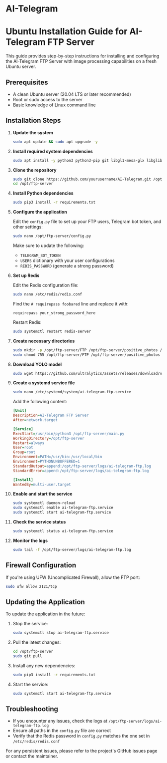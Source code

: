 # AI-Telegram

# Ubuntu Installation Guide for AI-Telegram FTP Server

This guide provides step-by-step instructions for installing and configuring the AI-Telegram FTP Server with image processing capabilities on a fresh Ubuntu server.

## Prerequisites

- A clean Ubuntu server (20.04 LTS or later recommended)
- Root or sudo access to the server
- Basic knowledge of Linux command line

## Installation Steps

1. **Update the system**

   ```bash
   sudo apt update && sudo apt upgrade -y
   ```

2. **Install required system dependencies**

   ```bash
   sudo apt install -y python3 python3-pip git libgl1-mesa-glx libglib2.0-0 redis-server
   ```

3. **Clone the repository**

   ```bash
   sudo git clone https://github.com/yourusername/AI-Telegram.git /opt/ftp-server
   cd /opt/ftp-server
   ```

4. **Install Python dependencies**

   ```bash
   sudo pip3 install -r requirements.txt
   ```

5. **Configure the application**

   Edit the `config.py` file to set up your FTP users, Telegram bot token, and other settings:

   ```bash
   sudo nano /opt/ftp-server/config.py
   ```

   Make sure to update the following:
   - `TELEGRAM_BOT_TOKEN`
   - `USERS` dictionary with your user configurations
   - `REDIS_PASSWORD` (generate a strong password)

6. **Set up Redis**

   Edit the Redis configuration file:

   ```bash
   sudo nano /etc/redis/redis.conf
   ```

   Find the `# requirepass foobared` line and replace it with:

   ```
   requirepass your_strong_password_here
   ```

   Restart Redis:

   ```bash
   sudo systemctl restart redis-server
   ```

7. **Create necessary directories**

   ```bash
   sudo mkdir -p /opt/ftp-server/FTP /opt/ftp-server/positive_photos /opt/ftp-server/logs
   sudo chmod 755 /opt/ftp-server/FTP /opt/ftp-server/positive_photos /opt/ftp-server/logs
   ```

8. **Download YOLO model**

   ```bash
   sudo wget https://github.com/ultralytics/assets/releases/download/v0.0.0/yolov8l.pt -O /opt/ftp-server/yolov8l.pt
   ```

9. **Create a systemd service file**

   ```bash
   sudo nano /etc/systemd/system/ai-telegram-ftp.service
   ```

   Add the following content:

   ```ini
   [Unit]
   Description=AI-Telegram FTP Server
   After=network.target

   [Service]
   ExecStart=/usr/bin/python3 /opt/ftp-server/main.py
   WorkingDirectory=/opt/ftp-server
   Restart=always
   User=root
   Group=root
   Environment=PATH=/usr/bin:/usr/local/bin
   Environment=PYTHONUNBUFFERED=1
   StandardOutput=append:/opt/ftp-server/logs/ai-telegram-ftp.log
   StandardError=append:/opt/ftp-server/logs/ai-telegram-ftp.log

   [Install]
   WantedBy=multi-user.target
   ```

10. **Enable and start the service**

    ```bash
    sudo systemctl daemon-reload
    sudo systemctl enable ai-telegram-ftp.service
    sudo systemctl start ai-telegram-ftp.service
    ```

11. **Check the service status**

    ```bash
    sudo systemctl status ai-telegram-ftp.service
    ```

12. **Monitor the logs**

    ```bash
    sudo tail -f /opt/ftp-server/logs/ai-telegram-ftp.log
    ```

## Firewall Configuration

If you're using UFW (Uncomplicated Firewall), allow the FTP port:

```bash
sudo ufw allow 2121/tcp
```

## Updating the Application

To update the application in the future:

1. Stop the service:
   ```bash
   sudo systemctl stop ai-telegram-ftp.service
   ```

2. Pull the latest changes:
   ```bash
   cd /opt/ftp-server
   sudo git pull
   ```

3. Install any new dependencies:
   ```bash
   sudo pip3 install -r requirements.txt
   ```

4. Start the service:
   ```bash
   sudo systemctl start ai-telegram-ftp.service
   ```

## Troubleshooting

- If you encounter any issues, check the logs at `/opt/ftp-server/logs/ai-telegram-ftp.log`
- Ensure all paths in the `config.py` file are correct
- Verify that the Redis password in `config.py` matches the one set in `/etc/redis/redis.conf`

For any persistent issues, please refer to the project's GitHub issues page or contact the maintainer.